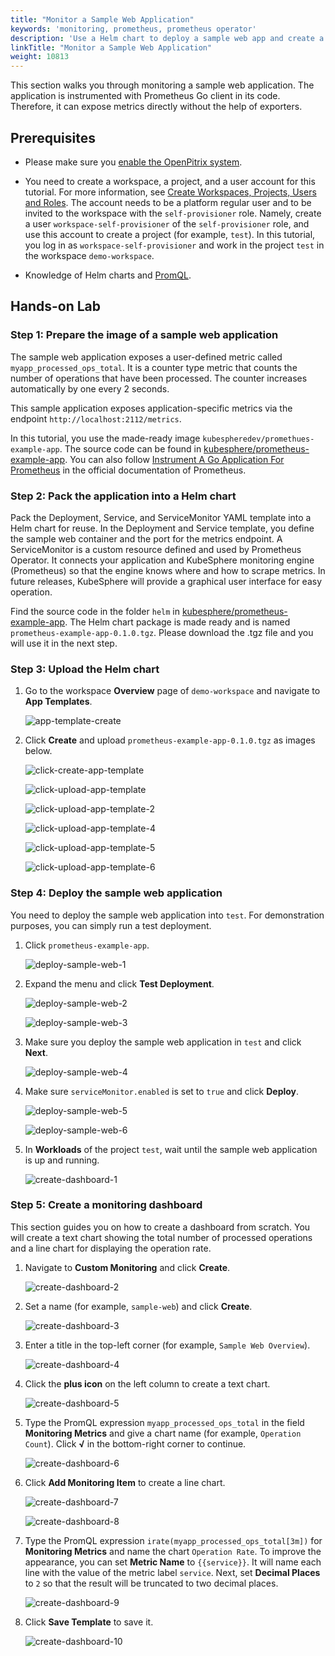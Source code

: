 ```yaml
---
title: "Monitor a Sample Web Application"
keywords: 'monitoring, prometheus, prometheus operator'
description: 'Use a Helm chart to deploy a sample web app and create a dashboard to monitor the app.'
linkTitle: "Monitor a Sample Web Application"
weight: 10813
---
```


This section walks you through monitoring a sample web application. The application is instrumented with Prometheus Go client in its code. Therefore, it can expose metrics directly without the help of exporters.

## Prerequisites

- Please make sure you [enable the OpenPitrix system](../../../../pluggable-components/app-store/).
- You need to create a workspace, a project, and a user account for this tutorial. For more information, see [Create Workspaces, Projects, Users and Roles](../../../../quick-start/create-workspace-and-project/). The account needs to be a platform regular user and to be invited to the workspace with the `self-provisioner` role. Namely, create a user `workspace-self-provisioner` of the `self-provisioner` role, and use this account to create a project (for example, `test`). In this tutorial, you log in as `workspace-self-provisioner` and work in the project `test` in the workspace `demo-workspace`.

- Knowledge of Helm charts and [PromQL](https://prometheus.io/docs/prometheus/latest/querying/examples/).

## Hands-on Lab

### Step 1: Prepare the image of a sample web application

The sample web application exposes a user-defined metric called `myapp_processed_ops_total`. It is a counter type metric that counts the number of operations that have been processed. The counter increases automatically by one every 2 seconds.

This sample application exposes application-specific metrics via the endpoint `http://localhost:2112/metrics`.

In this tutorial, you use the made-ready image `kubespheredev/promethues-example-app`. The source code can be found in [kubesphere/prometheus-example-app](https://github.com/kubesphere/prometheus-example-app). You can also follow [Instrument A Go Application For Prometheus](https://prometheus.io/docs/guides/go-application/) in the official documentation of Prometheus.

### Step 2: Pack the application into a Helm chart

Pack the Deployment, Service, and ServiceMonitor YAML template into a Helm chart for reuse. In the Deployment and Service template, you define the sample web container and the port for the metrics endpoint. A ServiceMonitor is a custom resource defined and used by Prometheus Operator. It connects your application and KubeSphere monitoring engine (Prometheus) so that the engine knows where and how to scrape metrics. In future releases, KubeSphere will provide a graphical user interface for easy operation.

Find the source code in the folder `helm` in [kubesphere/prometheus-example-app](https://github.com/kubesphere/prometheus-example-app). The Helm chart package is made ready and is named `prometheus-example-app-0.1.0.tgz`. Please download the .tgz file and you will use it in the next step.

### Step 3: Upload the Helm chart

1. Go to the workspace **Overview** page of `demo-workspace` and navigate to **App Templates**.

    ![app-template-create](/images/docs/project-user-guide/custom-application-monitoring/app-template-create.jpg)

2. Click **Create** and upload `prometheus-example-app-0.1.0.tgz` as images below.

    ![click-create-app-template](/images/docs/project-user-guide/custom-application-monitoring/click-create-app-template.jpg)

    ![click-upload-app-template](/images/docs/project-user-guide/custom-application-monitoring/click-upload-app-template.jpg)

    ![click-upload-app-template-2](/images/docs/project-user-guide/custom-application-monitoring/click-upload-app-template-2.jpg)

    ![click-upload-app-template-4](/images/docs/project-user-guide/custom-application-monitoring/click-upload-app-template-4.jpg)

    ![click-upload-app-template-5](/images/docs/project-user-guide/custom-application-monitoring/click-upload-app-template-5.jpg)

    ![click-upload-app-template-6](/images/docs/project-user-guide/custom-application-monitoring/click-upload-app-template-6.jpg)

### Step 4: Deploy the sample web application

You need to deploy the sample web application into `test`. For demonstration purposes, you can simply run a test deployment.

1. Click `prometheus-example-app`.

    ![deploy-sample-web-1](/images/docs/project-user-guide/custom-application-monitoring/deploy-sample-web-1.jpg)

2. Expand the menu and click **Test Deployment**.

    ![deploy-sample-web-2](/images/docs/project-user-guide/custom-application-monitoring/deploy-sample-web-2.jpg)

    ![deploy-sample-web-3](/images/docs/project-user-guide/custom-application-monitoring/deploy-sample-web-3.jpg)

3. Make sure you deploy the sample web application in `test` and click **Next**.

    ![deploy-sample-web-4](/images/docs/project-user-guide/custom-application-monitoring/deploy-sample-web-4.jpg)

4. Make sure `serviceMonitor.enabled` is set to `true` and click **Deploy**.

    ![deploy-sample-web-5](/images/docs/project-user-guide/custom-application-monitoring/deploy-sample-web-5.jpg)

    ![deploy-sample-web-6](/images/docs/project-user-guide/custom-application-monitoring/deploy-sample-web-6.jpg)

5. In **Workloads** of the project `test`, wait until the sample web application is up and running.

    ![create-dashboard-1](/images/docs/project-user-guide/custom-application-monitoring/create-dashboard-1.jpg)

### Step 5: Create a monitoring dashboard

This section guides you on how to create a dashboard from scratch. You will create a text chart showing the total number of processed operations and a line chart for displaying the operation rate.

1. Navigate to **Custom Monitoring** and click **Create**.

    ![create-dashboard-2](/images/docs/project-user-guide/custom-application-monitoring/create-dashboard-2.jpg)

2. Set a name (for example, `sample-web`) and click **Create**.

    ![create-dashboard-3](/images/docs/project-user-guide/custom-application-monitoring/create-dashboard-3.jpg)

3. Enter a title in the top-left corner (for example, `Sample Web Overview`).

    ![create-dashboard-4](/images/docs/project-user-guide/custom-application-monitoring/create-dashboard-4.jpg)

4. Click the **plus icon** on the left column to create a text chart.

    ![create-dashboard-5](/images/docs/project-user-guide/custom-application-monitoring/create-dashboard-5.jpg)

5. Type the PromQL expression `myapp_processed_ops_total` in the field **Monitoring Metrics** and give a chart name (for example, `Operation Count`). Click **√** in the bottom-right corner to continue.

    ![create-dashboard-6](/images/docs/project-user-guide/custom-application-monitoring/create-dashboard-6.jpg)

6. Click **Add Monitoring Item** to create a line chart.

    ![create-dashboard-7](/images/docs/project-user-guide/custom-application-monitoring/create-dashboard-7.jpg)

    ![create-dashboard-8](/images/docs/project-user-guide/custom-application-monitoring/create-dashboard-8.jpg)

7. Type the PromQL expression `irate(myapp_processed_ops_total[3m])` for **Monitoring Metrics** and name the chart `Operation Rate`. To improve the appearance, you can set **Metric Name** to `{{service}}`. It will name each line with the value of the metric label `service`. Next, set **Decimal Places** to `2` so that the result will be truncated to two decimal places.

    ![create-dashboard-9](/images/docs/project-user-guide/custom-application-monitoring/create-dashboard-9.jpg)

8. Click **Save Template** to save it.

    ![create-dashboard-10](/images/docs/project-user-guide/custom-application-monitoring/create-dashboard-10.jpg)